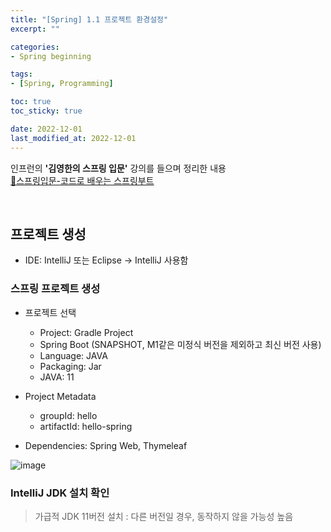 ```yaml
---
title: "[Spring] 1.1 프로젝트 환경설정"
excerpt: ""

categories:
- Spring beginning

tags:
- [Spring, Programming]

toc: true
toc_sticky: true

date: 2022-12-01
last_modified_at: 2022-12-01
---
```


인프런의 **'김영한의 스프링 입문'** 강의를 들으며 정리한 내용  
[🍃스프링입문-코드로 배우는 스프링부트](https://inf.run/R53Z)

<br>

## 프로젝트 생성
- IDE: IntelliJ 또는 Eclipse -> IntelliJ 사용함

### 스프링 프로젝트 생성

- 프로젝트 선택
    - Project: Gradle Project
    - Spring Boot (SNAPSHOT, M1같은 미정식 버전을 제외하고 최신 버전 사용) 
    - Language: JAVA
    - Packaging: Jar
    - JAVA: 11

- Project Metadata
    - groupId: hello
    - artifactId: hello-spring

- Dependencies: Spring Web, Thymeleaf

![image](https://user-images.githubusercontent.com/96652450/204960159-f4048507-f80b-4be3-8485-eb22abebb79c.png)


### IntelliJ JDK 설치 확인

> 가급적 JDK 11버전 설치 : 다른 버전일 경우, 동작하지 않을 가능성 높음

